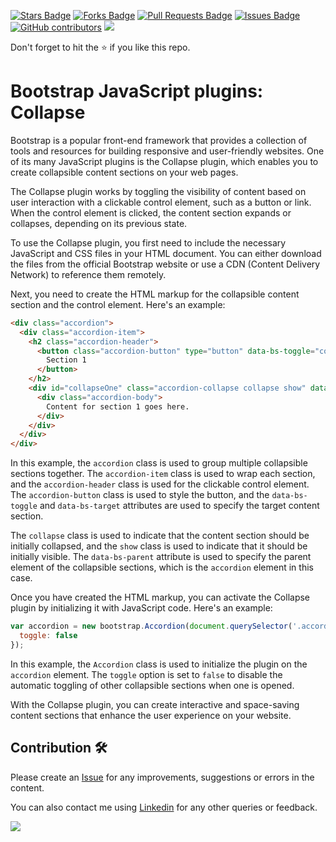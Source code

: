 <a href="https://github.com/drshahizan/learn-php/stargazers"><img src="https://img.shields.io/github/stars/drshahizan/learn-php" alt="Stars Badge"/></a>
<a href="https://github.com/drshahizan/learn-php/network/members"><img src="https://img.shields.io/github/forks/drshahizan/learn-php" alt="Forks Badge"/></a>
<a href="https://github.com/drshahizan/learn-php/pulls"><img src="https://img.shields.io/github/issues-pr/drshahizan/learn-php" alt="Pull Requests Badge"/></a>
<a href="https://github.com/drshahizan/learn-php/issues"><img src="https://img.shields.io/github/issues/drshahizan/learn-php" alt="Issues Badge"/></a>
<a href="https://github.com/drshahizan/learn-php/graphs/contributors"><img alt="GitHub contributors" src="https://img.shields.io/github/contributors/drshahizan/learn-php?color=2b9348"></a>
![](https://visitor-badge.glitch.me/badge?page_id=drshahizan/learn-php)

Don't forget to hit the :star: if you like this repo.

# Bootstrap JavaScript plugins: Collapse

Bootstrap is a popular front-end framework that provides a collection of tools and resources for building responsive and user-friendly websites. One of its many JavaScript plugins is the Collapse plugin, which enables you to create collapsible content sections on your web pages.

The Collapse plugin works by toggling the visibility of content based on user interaction with a clickable control element, such as a button or link. When the control element is clicked, the content section expands or collapses, depending on its previous state.

To use the Collapse plugin, you first need to include the necessary JavaScript and CSS files in your HTML document. You can either download the files from the official Bootstrap website or use a CDN (Content Delivery Network) to reference them remotely.

Next, you need to create the HTML markup for the collapsible content section and the control element. Here's an example:

```html
<div class="accordion">
  <div class="accordion-item">
    <h2 class="accordion-header">
      <button class="accordion-button" type="button" data-bs-toggle="collapse" data-bs-target="#collapseOne">
        Section 1
      </button>
    </h2>
    <div id="collapseOne" class="accordion-collapse collapse show" data-bs-parent=".accordion">
      <div class="accordion-body">
        Content for section 1 goes here.
      </div>
    </div>
  </div>
</div>
```

In this example, the `accordion` class is used to group multiple collapsible sections together. The `accordion-item` class is used to wrap each section, and the `accordion-header` class is used for the clickable control element. The `accordion-button` class is used to style the button, and the `data-bs-toggle` and `data-bs-target` attributes are used to specify the target content section.

The `collapse` class is used to indicate that the content section should be initially collapsed, and the `show` class is used to indicate that it should be initially visible. The `data-bs-parent` attribute is used to specify the parent element of the collapsible sections, which is the `accordion` element in this case.

Once you have created the HTML markup, you can activate the Collapse plugin by initializing it with JavaScript code. Here's an example:

```javascript
var accordion = new bootstrap.Accordion(document.querySelector('.accordion'), {
  toggle: false
});
```

In this example, the `Accordion` class is used to initialize the plugin on the `accordion` element. The `toggle` option is set to `false` to disable the automatic toggling of other collapsible sections when one is opened.

With the Collapse plugin, you can create interactive and space-saving content sections that enhance the user experience on your website.

## Contribution 🛠️
Please create an [Issue](https://github.com/drshahizan/learn-php/issues) for any improvements, suggestions or errors in the content.

You can also contact me using [Linkedin](https://www.linkedin.com/in/drshahizan/) for any other queries or feedback.

![](https://visitor-badge.glitch.me/badge?page_id=drshahizan)
